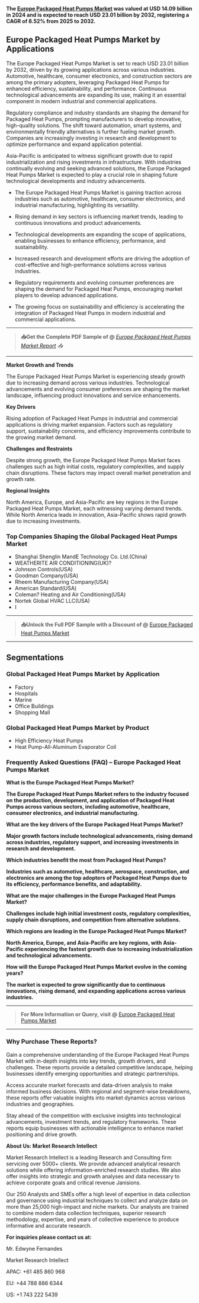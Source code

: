 <p><strong>The <a href="https://www.marketresearchintellect.com/download-sample/?rid=268666&amp;utm_source=Pulse-April-Europe&amp;utm_medium=852">Europe Packaged Heat Pumps Market</a> was valued at USD 14.09 billion in 2024 and is expected to reach USD 23.01 billion by 2032, registering a CAGR of 8.52% from 2025 to 2032.</strong></p><h2>Europe Packaged Heat Pumps Market by Applications&nbsp;</h2><p><p>The Europe Packaged Heat Pumps Market is set to reach USD 23.01 billion by 2032, driven by its growing applications across various industries. Automotive, healthcare, consumer electronics, and construction sectors are among the primary adopters, leveraging Packaged Heat Pumps for enhanced efficiency, sustainability, and performance. Continuous technological advancements are expanding its use, making it an essential component in modern industrial and commercial applications.</p><p>Regulatory compliance and industry standards are shaping the demand for Packaged Heat Pumps, prompting manufacturers to develop innovative, high-quality solutions. The shift toward automation, smart systems, and environmentally friendly alternatives is further fueling market growth. Companies are increasingly investing in research and development to optimize performance and expand application potential.</p><p>Asia-Pacific is anticipated to witness significant growth due to rapid industrialization and rising investments in infrastructure. With industries continually evolving and seeking advanced solutions, the Europe Packaged Heat Pumps Market is expected to play a crucial role in shaping future technological developments and industry advancements.</p></p><ul><li><p>The Europe Packaged Heat Pumps Market is gaining traction across industries such as automotive, healthcare, consumer electronics, and industrial manufacturing, highlighting its versatility.</p></li><li><p>Rising demand in key sectors is influencing market trends, leading to continuous innovations and product advancements.</p></li><li><p>Technological developments are expanding the scope of applications, enabling businesses to enhance efficiency, performance, and sustainability.</p></li><li><p>Increased research and development efforts are driving the adoption of cost-effective and high-performance solutions across various industries.</p></li><li><p>Regulatory requirements and evolving consumer preferences are shaping the demand for Packaged Heat Pumps, encouraging market players to develop advanced applications.</p></li><li><p>The growing focus on sustainability and efficiency is accelerating the integration of Packaged Heat Pumps in modern industrial and commercial applications.</p></li></ul><hr /><blockquote><p><strong><span class="font-[700]">📥Get the Complete PDF Sample of @ </span></strong><em><span class="font-[700]"><a href="https://www.marketresearchintellect.com/download-sample/?rid=268666&amp;utm_source=Pulse-April-Europe&amp;utm_medium=852" target="_blank" data-tracking-control-name="article-ssr-frontend-pulse_little-text-block" data-tracking-will-navigate="" data-test-link="">Europe Packaged Heat Pumps Market Report</a>&nbsp;📥</span></em></p></blockquote><hr /><p class="" data-start="77" data-end="360"><strong data-start="77" data-end="105">Market Growth and Trends</strong></p><p class="" data-start="77" data-end="360">The Europe Packaged Heat Pumps Market is experiencing steady growth due to increasing demand across various industries. Technological advancements and evolving consumer preferences are shaping the market landscape, influencing product innovations and service enhancements.</p><p class="" data-start="362" data-end="606"><strong data-start="362" data-end="377">Key Drivers</strong></p><p class="" data-start="362" data-end="606">Rising adoption of Packaged Heat Pumps in industrial and commercial applications is driving market expansion. Factors such as regulatory support, sustainability concerns, and efficiency improvements contribute to the growing market demand.</p><p class="" data-start="608" data-end="849"><strong data-start="608" data-end="637">Challenges and Restraints</strong></p><p class="" data-start="608" data-end="849">Despite strong growth, the Europe Packaged Heat Pumps Market faces challenges such as high initial costs, regulatory complexities, and supply chain disruptions. These factors may impact overall market penetration and growth rate.</p><p class="" data-start="851" data-end="1095"><strong data-start="851" data-end="872">Regional Insights</strong></p><p class="" data-start="851" data-end="1095">North America, Europe, and Asia-Pacific are key regions in the Europe Packaged Heat Pumps Market, each witnessing varying demand trends. While North America leads in innovation, Asia-Pacific shows rapid growth due to increasing investments.</p><p><h3>Top Companies Shaping the Global Packaged Heat Pumps Market </h3><ul><li>Shanghai Shenglin MandE Technology Co. Ltd.(China)</li><li>WEATHERITE AIR CONDITIONING(UK)?</li><li>Johnson Controls(USA)</li><li>Goodman Company(USA)</li><li>Rheem Manufacturing Company(USA)</li><li>American Standard(USA)</li><li>Coleman? Heating and Air Conditioning(USA)</li><li>Nortek Global HVAC LLC(USA)</li><li>I</li></ul></p><hr /><blockquote><p><strong>📥Unlock the Full PDF Sample with a Discount of @</strong> <a href="https://www.marketresearchintellect.com/ask-for-discount/?rid=268666&amp;utm_source=Pulse-April-Europe&amp;utm_medium=852">Europe Packaged Heat Pumps Market</a></p></blockquote><hr /><p><h2>Segmentations</h2><h3>Global Packaged Heat Pumps Market by Application</h3><ul><li>Factory</li><li>Hospitals</li><li>Marine</li><li>Office Buildings</li><li>Shopping Mall</li></ul><h3>Global Packaged Heat Pumps Market by Product</h3><ul><li>High Efficiency Heat Pumps</li><li>Heat Pump-All-Aluminum Evaporator Coil</li></ul></p><h3><strong>Frequently Asked Questions (FAQ) &ndash; Europe Packaged Heat Pumps Market</strong></h3><p><strong>What is the Europe Packaged Heat Pumps Market?</strong></p><p><strong>The Europe Packaged Heat Pumps Market refers to the industry focused on the production, development, and application of Packaged Heat Pumps across various sectors, including automotive, healthcare, consumer electronics, and industrial manufacturing.</strong></p><p><strong>What are the key drivers of the Europe Packaged Heat Pumps Market?</strong></p><p><strong>Major growth factors include technological advancements, rising demand across industries, regulatory support, and increasing investments in research and development.</strong></p><p><strong>Which industries benefit the most from Packaged Heat Pumps?</strong></p><p><strong>Industries such as automotive, healthcare, aerospace, construction, and electronics are among the top adopters of Packaged Heat Pumps due to its efficiency, performance benefits, and adaptability.</strong></p><p><strong>What are the major challenges in the Europe Packaged Heat Pumps Market?</strong></p><p><strong>Challenges include high initial investment costs, regulatory complexities, supply chain disruptions, and competition from alternative solutions.</strong></p><p><strong>Which regions are leading in the Europe Packaged Heat Pumps Market?</strong></p><p><strong>North America, Europe, and Asia-Pacific are key regions, with Asia-Pacific experiencing the fastest growth due to increasing industrialization and technological advancements.</strong></p><p><strong>How will the Europe Packaged Heat Pumps Market evolve in the coming years?</strong></p><p><strong>The market is expected to grow significantly due to continuous innovations, rising demand, and expanding applications across various industries.</strong></p><hr /><blockquote><p><span class="font-[700]"><strong>For More Information or Query, visit&nbsp;@</strong>&nbsp;</span><span class="font-[700]"><a href="https://www.marketresearchintellect.com/product/global-packaged-heat-pumps-market-size-and-forecast/?utm_source=Linkedin&utm_medium=852" target="_blank" data-tracking-control-name="article-ssr-frontend-pulse_little-text-block" data-tracking-will-navigate="" data-test-link="">Europe Packaged Heat Pumps Market</a></span></p></blockquote><hr /><h3><strong data-start="0" data-end="31">Why Purchase These Reports?</strong></h3><p class="" data-start="35" data-end="297">Gain a comprehensive understanding of the Europe Packaged Heat Pumps Market with in-depth insights into key trends, growth drivers, and challenges. These reports provide a detailed competitive landscape, helping businesses identify emerging opportunities and strategic partnerships.</p><p class="" data-start="299" data-end="540">Access accurate market forecasts and data-driven analysis to make informed business decisions. With regional and segment-wise breakdowns, these reports offer valuable insights into market dynamics across various industries and geographies.</p><p class="" data-start="542" data-end="784">Stay ahead of the competition with exclusive insights into technological advancements, investment trends, and regulatory frameworks. These reports equip businesses with actionable intelligence to enhance market positioning and drive growth.</p><p><strong><span class="font-[700]">About Us: Market Research Intellect</span></strong></p><p><span class="">Market Research Intellect is a leading Research and Consulting firm servicing over 5000+ clients. We provide advanced analytical research solutions while offering information-enriched research studies.&nbsp;</span>We also offer insights into strategic and growth analyses and data necessary to achieve corporate goals and critical revenue Janisions.</p><p><span class="">Our 250 Analysts and SMEs offer a high level of expertise in data collection and governance using industrial techniques to collect and analyze data on more than 25,000 high-impact and niche markets. Our analysts are trained to combine modern data collection techniques, superior research methodology, expertise, and years of collective experience to produce informative and accurate research.</span></p><p><strong>For inquiries please contact us at:</strong></p><p>Mr. Edwyne Fernandes</p><p>Market Research Intellect</p><p>APAC: +61 485 860 968</p><p>EU: +44 788 886 6344</p><p>US: +1 743 222 5439</p>